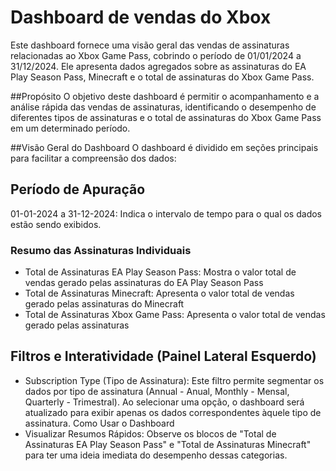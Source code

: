 # Dashboard de vendas do Xbox
Este dashboard fornece uma visão geral das vendas de assinaturas relacionadas ao Xbox Game Pass, cobrindo o período de 01/01/2024 a 31/12/2024. Ele apresenta dados agregados sobre as assinaturas do EA Play Season Pass, Minecraft e o total de assinaturas do Xbox Game Pass.

##Propósito
O objetivo deste dashboard é permitir o acompanhamento e a análise rápida das vendas de assinaturas, identificando o desempenho de diferentes tipos de assinaturas e o total de assinaturas do Xbox Game Pass em um determinado período.

##Visão Geral do Dashboard
O dashboard é dividido em seções principais para facilitar a compreensão dos dados:

## Período de Apuração
01-01-2024 a 31-12-2024: Indica o intervalo de tempo para o qual os dados estão sendo exibidos.

### Resumo das Assinaturas Individuais 
- Total de Assinaturas EA Play Season Pass: Mostra o valor total de vendas gerado pelas assinaturas do EA Play Season Pass 
- Total de Assinaturas Minecraft: Apresenta o valor total de vendas gerado pelas assinaturas do Minecraft 
- Total de Assinaturas Xbox Game Pass: Apresenta o valor total de vendas gerado pelas assinaturas 

## Filtros e Interatividade (Painel Lateral Esquerdo)
- Subscription Type (Tipo de Assinatura): Este filtro permite segmentar os dados por tipo de assinatura (Annual - Anual, Monthly - Mensal, Quarterly - Trimestral). Ao selecionar uma opção, o dashboard será atualizado para exibir apenas os dados correspondentes àquele tipo de assinatura.
Como Usar o Dashboard
- Visualizar Resumos Rápidos: Observe os blocos de "Total de Assinaturas EA Play Season Pass" e "Total de Assinaturas Minecraft" para ter uma ideia imediata do desempenho dessas categorias.
